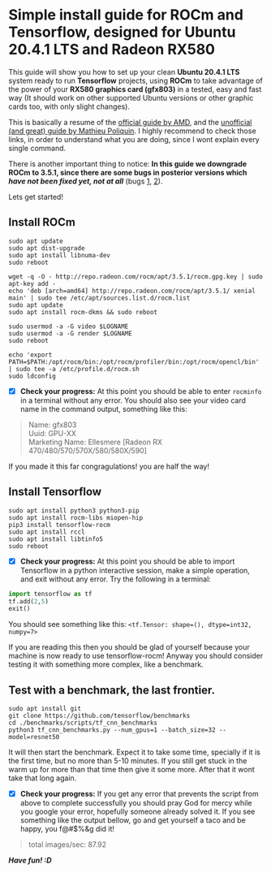 # Simple install guide for ROCm and Tensorflow, designed for Ubuntu 20.4.1 LTS and Radeon RX580 
This guide will show you how to set up your clean **Ubuntu 20.4.1 LTS** system ready to run **Tensorflow** projects, using **ROCm** to take advantage of the power of your **RX580 graphics card (gfx803)** in a tested, easy and fast way (It should work on other supported Ubuntu versions or other graphic cards too, with only slight changes).

This is basically a resume of the [official guide by AMD](https://rocmdocs.amd.com/en/latest/Installation_Guide/Installation-Guide.html), and the [unofficial (and great) guide by Mathieu Poliquin](https://rocmdocs.amd.com/en/latest/Installation_Guide/Installation-Guide.html). I highly recommend to check those links, in order to understand what you are doing, since I wont explain every single command.

There is another important thing to notice: **In this guide we downgrade ROCm to 3.5.1, since there are some bugs in posterior versions which *have not been fixed yet, not at all*** (bugs [1](https://github.com/RadeonOpenCompute/ROCm/issues/1269), [2](https://github.com/RadeonOpenCompute/ROCm/issues/1265)). 

Lets get started!
## Install ROCm
```
sudo apt update
sudo apt dist-upgrade
sudo apt install libnuma-dev
sudo reboot
```
```
wget -q -O - http://repo.radeon.com/rocm/apt/3.5.1/rocm.gpg.key | sudo apt-key add -
echo 'deb [arch=amd64] http://repo.radeon.com/rocm/apt/3.5.1/ xenial main' | sudo tee /etc/apt/sources.list.d/rocm.list
sudo apt update
sudo apt install rocm-dkms && sudo reboot
```
```
sudo usermod -a -G video $LOGNAME
sudo usermod -a -G render $LOGNAME
sudo reboot
```
```
echo 'export PATH=$PATH:/opt/rocm/bin:/opt/rocm/profiler/bin:/opt/rocm/opencl/bin' | sudo tee -a /etc/profile.d/rocm.sh
sudo ldconfig
```
- [x] **Check your progress:** At this point you should be able to enter `rocminfo` in a terminal without any error. You should also see your video card name in the command output, something like this:
> Name:                    gfx803                             
> Uuid:                    GPU-XX                             
> Marketing Name:          Ellesmere [Radeon RX 470/480/570/570X/580/580X/590]

If you made it this far congragulations! you are half the way!
## Install Tensorflow
```
sudo apt install python3 python3-pip
sudo apt install rocm-libs miopen-hip
pip3 install tensorflow-rocm
sudo apt install rccl
sudo apt install libtinfo5
sudo reboot
```
- [x] **Check your progress:** At this point you should be able to import Tensorflow in a python interactive session, make a simple operation, and exit without any error. Try the following in a terminal:
```python
import tensorflow as tf
tf.add(2,5)
exit()
```
You should see something like this: `<tf.Tensor: shape=(), dtype=int32, numpy=7>`

If you are reading this then you should be glad of yourself because your machine is now ready to use tensorflow-rocm! Anyway you should consider testing it with something more complex, like a benchmark.
## Test with a benchmark, the last frontier.
```
sudo apt install git
git clone https://github.com/tensorflow/benchmarks
cd ./benchmarks/scripts/tf_cnn_benchmarks
python3 tf_cnn_benchmarks.py --num_gpus=1 --batch_size=32 --model=resnet50
```
It will then start the benchmark. Expect it to take some time, specially if it is the first time, but no more than 5-10 minutes. If you still get stuck in the warm up for more than that time then give it some more. After that it wont take that long again.

- [x] **Check your progress:** If you get any error that prevents the script from above to complete successfully you should pray God for mercy while you google your error, hopefully someone already solved it. If you see something like the output bellow, go and get yourself a taco and be happy, you f@#$%&g did it!
> total images/sec: 87.92

***Have fun! :D***
